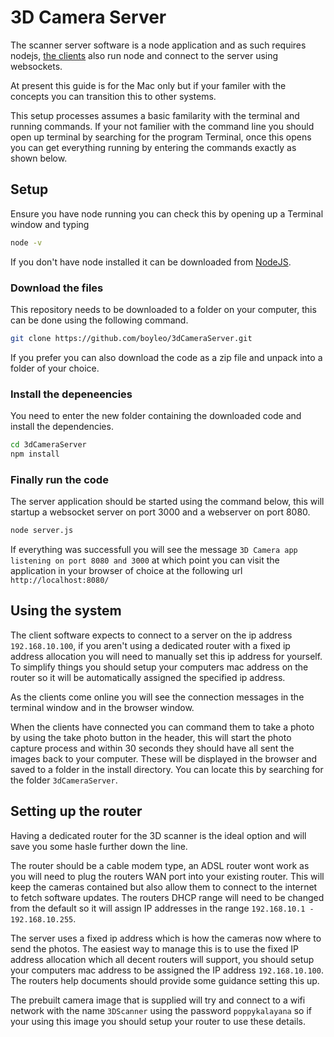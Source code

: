 # 3D Camera Server

The scanner server software is a node application and as such requires nodejs, [the clients](https://github.com/boyleo/3dCamera) also run node and connect to the server using websockets.

At present this guide is for the Mac only but if your familer with the concepts you can transition this to other systems.

This setup processes assumes a basic familarity with the terminal and running commands. If your not familier with the command line you should open up terminal by searching for the program Terminal, once this opens you can get everything running by entering the commands exactly as shown below.

## Setup
Ensure you have node running you can check this by opening up a Terminal window and typing 
```bash
node -v
```
If you don't have node installed it can be downloaded from [NodeJS](https://nodejs.org/).

### Download the files
This repository needs to be downloaded to a folder on your computer, this can be done using the following command.
```bash
git clone https://github.com/boyleo/3dCameraServer.git
```

If you prefer you can also download the code as a zip file and unpack into a folder of your choice.

### Install the depeneencies

You need to enter the new folder containing the downloaded code and install the dependencies.

```bash
cd 3dCameraServer
npm install
```

### Finally run the code
The server application should be started using the command below, this will startup a websocket server on port 3000 and a webserver on port 8080.

```bash
node server.js
```

If everything was successfull you will see the message `3D Camera app listening on port 8080 and 3000` at which point you can visit the application in your browser of choice at the following url `http://localhost:8080/`


## Using the system

The client software expects to connect to a server on the ip address `192.168.10.100`, if you aren't using a dedicated router with a fixed ip address allocation you will need to manually set this ip address for yourself.
To simplify things you should setup your computers mac address on the router so it will be automatically assigned the specified ip address.

As the clients come online you will see the connection messages in the terminal window and in the browser window.

When the clients have connected you can command them to take a photo by using the take photo button in the header, this will start the photo capture process and within 30 seconds they should have all sent the images back to your computer. These will be displayed in the browser and saved to a folder in the install directory. You can locate this by searching for the folder `3dCameraServer`.


## Setting up the router

Having a dedicated router for the 3D scanner is the ideal option and will save you some hasle further down the line.

The router should be a cable modem type, an ADSL router wont work as you will need to plug the routers WAN port into your existing router. This will keep the cameras contained but also allow them to connect to the internet to fetch software updates.
The routers DHCP range will need to be changed from the default so it will assign IP addresses in the range `192.168.10.1 - 192.168.10.255`.

The server uses a fixed ip address which is how the cameras now where to send the photos. The easiest way to manage this is to use the fixed IP address allocation which all decent routers will support, you should setup your computers mac address to be assigned the IP address `192.168.10.100`. The routers help documents should provide some guidance setting this up.

The prebuilt camera image that is supplied will try and connect to a wifi network with the name `3DScanner` using the password `poppykalayana` so if your using this image you should setup your router to use these details.


